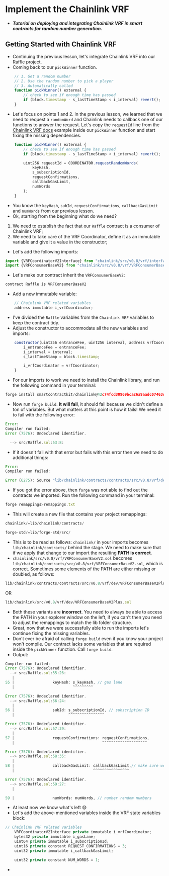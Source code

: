 # Implement the Chainlink VRF
- ***Tutorial on deploying and integrating Chainlink VRF in smart contracts for random number generation.***

## Getting Started with Chainlink VRF
- Continuing the previous lesson, let's integrate Chainlink VRF into our Raffle project.
- Coming back to our `pickWinner` function.

```javascript
    // 1. Get a random number
    // 2. Use the random number to pick a player
    // 3. Automatically called
    function pickWinner() external {
        // check to see if enough time has passed
        if (block.timestamp - s_lastTimeStamp < i_interval) revert();
    }
```

- Let's focus on points 1 and 2. In the previous lesson, we learned that we need to request a `randomWord` and Chainlink needs to callback one of our functions to answer the request. Let's copy the `requestId` line from the [Chainlink VRF docs](https://docs.chain.link/vrf/v2/subscription/examples/get-a-random-number#analyzing-the-contract) example inside our `pickWinner` function and start fixing the missing dependencies.

```javascript
    function pickWinner() external {
        // check to see if enough time has passed
        if (block.timestamp - s_lastTimeStamp < i_interval) revert();

        uint256 requestId = COORDINATOR.requestRandomWords(
            keyHash,
            s_subscriptionId,
            requestConfirmations,
            callbackGasLimit,
            numWords
        );
    }
```

- You know the `keyHash`, `subId`, `requestConfirmations`, `callbackGasLimit` and `numWords` from our previous lesson.
- Ok, starting from the beginning what do we need?
1. We need to establish the fact that our `Raffle` contract is a consumer of Chainlink VRF;
2. We need to take care of the VRF Coordinator, define it as an immutable variable and give it a value in the constructor;

- Let's add the following imports:

```javascript
import {VRFCoordinatorV2Interface} from "chainlink/src/v0.8/vrf/interfaces/VRFCoordinatorV2Interface.sol";
import {VRFConsumerBaseV2} from "chainlink/src/v0.8/vrf/VRFConsumerBaseV2.sol";
```

- Let's make our contract inherit the `VRFConsumerBaseV2`:

```javascript
contract Raffle is VRFConsumerBaseV2
```

- Add a new immutable variable:

```javascript
    // Chainlink VRF related variables
    address immutable i_vrfCoordinator;
```

- I've divided the `Raffle` variables from the `Chainlink VRF` variables to keep the contract tidy.
- Adjust the constructor to accommodate all the new variables and imports:

```javascript
    constructor(uint256 entranceFee, uint256 interval, address vrfCoordinator) {
        i_entranceFee = entranceFee;
        i_interval = interval;
        s_lastTimeStamp = block.timestamp;

        i_vrfCoordinator = vrfCoordinator;
    }
```

- For our imports to work we need to install the Chainlink library, and run the following command in your terminal:

```javascript
forge install smartcontractkit/chainlink@42c74fcd30969bca26a9aadc07463d1c2f473b8c --no-commit
```

- Now run `forge build`. **It will fail**, it should fail because we didn't define a ton of variables. But what matters at this point is how it fails! We need it to fail with the following error:

```javascript
Error: 
Compiler run failed:
Error (7576): Undeclared identifier.

  --> src/Raffle.sol:53:8:
```

- If it doesn't fail with that error but fails with this error then we need to do additional things:

```javascript
Error: 
Compiler run failed:

Error (6275): Source "lib/chainlink/contracts/contracts/src/v0.8/vrf/dev/VRFConsumerBaseV2Plus.sol" not found: File not found. Searched the following locations:
```

- If you got the error above, then `forge` was not able to find out the contracts we imported. Run the following command in your terminal:

```javascript
forge remappings>remappings.txt
```

- This will create a new file that contains your project remappings:

```javascript
chainlink/=lib/chainlink/contracts/

forge-std/=lib/forge-std/src/
```

- This is to be read as follows: `chainlink/` in your imports becomes `lib/chainlink/contracts/` behind the stage. We need to make sure that if we apply that change to our import the resulting **PATH is correct**.
- `chainlink/src/v0.8/vrf/VRFConsumerBaseV2.sol` becomes `lib/chainlink/contracts/src/v0.8/vrf/VRFConsumerBaseV2.sol`, which is correct. Sometimes some elements of the PATH are either missing or doubled, as follows:

```javascript
lib/chainlink/contracts/contracts/src/v0.8/vrf/dev/VRFConsumerBaseV2Plus.sol
```

OR

```javascript
lib/chainlink/src/v0.8/vrf/dev/VRFConsumerBaseV2Plus.sol
```

- Both these variants are **incorrect**. You need to always be able to access the PATH in your explorer window on the left, if you can't then you need to adjust the remappings to match the lib folder structure.
- Great, now that we were successfully able to run the imports let's continue fixing the missing variables.
- Don't ever be afraid of calling `forge build` even if you know your project won't compile. Our contract lacks some variables that are required inside the `pickWinner` function. Call `forge build`.
- Output:

```javascript
Compiler run failed:
Error (7576): Undeclared identifier.
  --> src/Raffle.sol:55:26:
   |
55 |                 keyHash: s_keyHash, // gas lane
   |                          ^^^^^^^^^

Error (7576): Undeclared identifier.
  --> src/Raffle.sol:56:24:
   |
56 |                 subId: s_subscriptionId, // subscription ID
   |                        ^^^^^^^^^^^^^^^^

Error (7576): Undeclared identifier.
  --> src/Raffle.sol:57:39:
   |
57 |                 requestConfirmations: requestConfirmations,
   |                                       ^^^^^^^^^^^^^^^^^^^^

Error (7576): Undeclared identifier.
  --> src/Raffle.sol:58:35:
   |
58 |                 callbackGasLimit: callbackGasLimit,// make sure we don't overspend
   |                                   ^^^^^^^^^^^^^^^^

Error (7576): Undeclared identifier.
  --> src/Raffle.sol:59:27:
   |

59 |                 numWords: numWords, // number random numbers
```

- At least now we know what's left :smile:
- Let's add the above-mentioned variables inside the VRF state variables block:

```javascript
// Chainlink VRF related variables
    VRFCoordinatorV2Interface private immutable i_vrfCoordinator;
    bytes32 private immutable i_gasLane;
    uint64 private immutable i_subscriptionId;
    uint16 private constant REQUEST_CONFIRMATIONS = 3;
    uint32 private immutable i_callbackGasLimit;

    uint32 private constant NUM_WORDS = 1;
```

- 